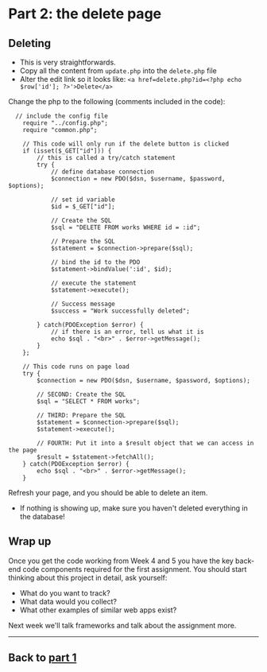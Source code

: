 # Part 2: the delete page

## Deleting 

* 	This is very straightforwards. 
* 	Copy all the content from `update.php` into the `delete.php` file
* 	Alter the edit link so it looks like:
`<a href=delete.php?id=<?php echo $row['id']; ?>'>Delete</a>`

Change the php to the following (comments included in the code):

```
  // include the config file 
    require "../config.php";
    require "common.php";

    // This code will only run if the delete button is clicked
    if (isset($_GET["id"])) {
	    // this is called a try/catch statement 
        try {
            // define database connection
            $connection = new PDO($dsn, $username, $password, $options);
            
            // set id variable
            $id = $_GET["id"];
            
            // Create the SQL 
            $sql = "DELETE FROM works WHERE id = :id";

            // Prepare the SQL
            $statement = $connection->prepare($sql);
            
            // bind the id to the PDO
            $statement->bindValue(':id', $id);
            
            // execute the statement
            $statement->execute();

            // Success message
            $success = "Work successfully deleted";

        } catch(PDOException $error) {
            // if there is an error, tell us what it is
            echo $sql . "<br>" . $error->getMessage();
        }
    };

    // This code runs on page load
    try {
        $connection = new PDO($dsn, $username, $password, $options);
		
        // SECOND: Create the SQL 
        $sql = "SELECT * FROM works";
        
        // THIRD: Prepare the SQL
        $statement = $connection->prepare($sql);
        $statement->execute();
        
        // FOURTH: Put it into a $result object that we can access in the page
        $result = $statement->fetchAll();
    } catch(PDOException $error) {
        echo $sql . "<br>" . $error->getMessage();
    }
```

Refresh your page, and you should be able to delete an item. 
*   If nothing is showing up, make sure you haven't deleted everything in the database!

## Wrap up
Once you get the code working from Week 4 and 5 you have the key back-end code components required for the first assignment. You should start thinking about this project in detail, ask yourself:
*   What do you want to track?
*   What data would you collect?
*   What other examples of similar web apps exist?

Next week we'll talk frameworks and talk about the assignment more. 

* * *

## Back to [part 1](5.1.md)

